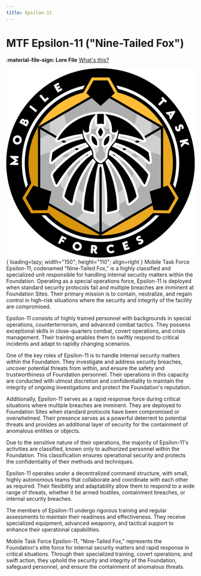 ```yaml
---
title: Epsilon-11
---
```


# MTF Epsilon-11 ("Nine-Tailed Fox")

**:material-file-sign: Lore File** [What's this?](https://www.site23.xyz/departments#lore-files)

![Epsilon-11 Logo](images/logo.png){ loading=lazy; width="150"; height="110"; align=right } Mobile Task Force Epsilon-11, codenamed "Nine-Tailed Fox," is a highly classified and specialized unit responsible for handling internal security matters within the Foundation. Operating as a special operations force, Epsilon-11 is deployed when standard security protocols fail and multiple breaches are imminent at Foundation Sites. Their primary mission is to contain, neutralize, and regain control in high-risk situations where the security and integrity of the facility are compromised.

Epsilon-11 consists of highly trained personnel with backgrounds in special operations, counterterrorism, and advanced combat tactics. They possess exceptional skills in close-quarters combat, covert operations, and crisis management. Their training enables them to swiftly respond to critical incidents and adapt to rapidly changing scenarios.

One of the key roles of Epsilon-11 is to handle internal security matters within the Foundation. They investigate and address security breaches, uncover potential threats from within, and ensure the safety and trustworthiness of Foundation personnel. Their operations in this capacity are conducted with utmost discretion and confidentiality to maintain the integrity of ongoing investigations and protect the Foundation's reputation.

Additionally, Epsilon-11 serves as a rapid response force during critical situations where multiple breaches are imminent. They are deployed to Foundation Sites when standard protocols have been compromised or overwhelmed. Their presence serves as a powerful deterrent to potential threats and provides an additional layer of security for the containment of anomalous entities or objects.

Due to the sensitive nature of their operations, the majority of Epsilon-11's activities are classified, known only to authorized personnel within the Foundation. This classification ensures operational security and protects the confidentiality of their methods and techniques.

Epsilon-11 operates under a decentralized command structure, with small, highly autonomous teams that collaborate and coordinate with each other as required. Their flexibility and adaptability allow them to respond to a wide range of threats, whether it be armed hostiles, containment breaches, or internal security breaches.

The members of Epsilon-11 undergo rigorous training and regular assessments to maintain their readiness and effectiveness. They receive specialized equipment, advanced weaponry, and tactical support to enhance their operational capabilities.

Mobile Task Force Epsilon-11, "Nine-Tailed Fox," represents the Foundation's elite force for internal security matters and rapid response in critical situations. Through their specialized training, covert operations, and swift action, they uphold the security and integrity of the Foundation, safeguard personnel, and ensure the containment of anomalous threats.